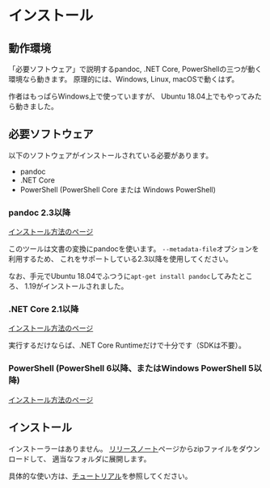 # インストール

## 動作環境

「必要ソフトウェア」で説明するpandoc, .NET Core, PowerShellの三つが動く環境なら動きます。
原理的には、Windows, Linux, macOSで動くはず。

作者はもっぱらWindows上で使っていますが、
Ubuntu 18.04上でもやってみたら動きました。


## 必要ソフトウェア

以下のソフトウェアがインストールされている必要があります。

* pandoc
* .NET Core
* PowerShell (PowerShell Core または Windows PowerShell)


### pandoc 2.3以降

[インストール方法のページ](https://pandoc.org/installing.html)

このツールは文書の変換にpandocを使います。
`--metadata-file`オプションを利用するため、
これをサポートしている2.3以降を使用してください。

なお、手元でUbuntu 18.04でふつうに`apt-get install pandoc`してみたところ、
1.19がインストールされました。

### .NET Core 2.1以降

[インストール方法のページ](https://dotnet.microsoft.com/download)

実行するだけならば、.NET Core Runtimeだけで十分です（SDKは不要）。

### PowerShell (PowerShell 6以降、またはWindows PowerShell 5以降)

[インストール方法のページ](https://docs.microsoft.com/powershell/scripting/install/installing-powershell)


## インストール

インストーラーはありません。
[リリースノート](../Releases/README.ja.md)ページからzipファイルをダウンロードして、
適当なフォルダに展開します。

具体的な使い方は、[チュートリアル](Tutorial.ja.md)を参照してください。
